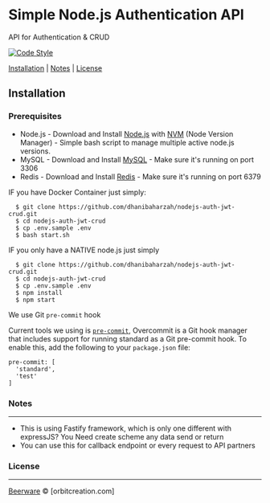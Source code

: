 # Simple Node.js Authentication API
API for Authentication & CRUD

[![Code Style](https://img.shields.io/badge/code%20style-standard-green.svg)](https://github.com/feross/standard)


[Installation](#installation) |
[Notes](#notes) |
[License](#licenses)

## Installation

### Prerequisites
- Node.js - Download and Install [Node.js](https://nodejs.org/en/) with [NVM](https://github.com/creationix/nvm) (Node Version Manager) - Simple bash script to manage multiple active node.js versions.
- MySQL - Download and Install [MySQL](https://www.mysql.com/downloads/) - Make sure it's running on port 3306
- Redis - Download and Install [Redis](http://redis.io/download) - Make sure it's running on port 6379

IF you have Docker Container just simply:
```
  $ git clone https://github.com/dhanibaharzah/nodejs-auth-jwt-crud.git
  $ cd nodejs-auth-jwt-crud
  $ cp .env.sample .env
  $ bash start.sh
```

IF you only have a NATIVE node.js just simply
```
  $ git clone https://github.com/dhanibaharzah/nodejs-auth-jwt-crud.git
  $ cd nodejs-auth-jwt-crud
  $ cp .env.sample .env
  $ npm install
  $ npm start
```

We use Git `pre-commit` hook

Current tools we using is [`pre-commit`](https://github.com/observing/pre-commit), Overcommit is a Git hook manager that includes support for running standard as a Git pre-commit hook. To enable this, add the following to your `package.json` file:

```
pre-commit: [
  'standard',
  'test'
]
```

### Notes
------------
* This is using Fastify framework, which is only one different with expressJS? You Need create scheme any data send or return
* You can use this for callback endpoint or every request to API partners

### License
----

[Beerware](https://en.wikipedia.org/wiki/Beerware "Beerware") © [orbitcreation.com]
